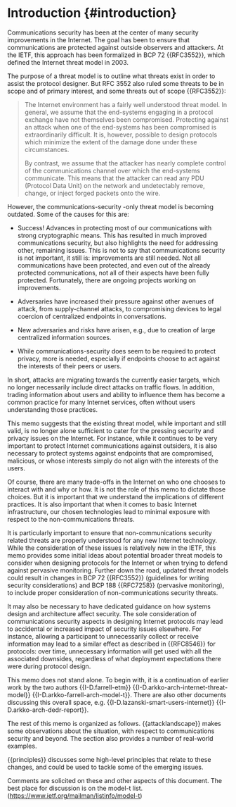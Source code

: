 # Introduction {#introduction}
 
Communications security has been at the center of many security improvements in
the Internet. The goal has been to ensure that communications are protected
against outside observers and attackers. At the IETF, this approach has been
formalized in BCP 72 {{RFC3552}}, which defined the Internet threat model in
2003.

The purpose of a threat model is to outline what threats exist in order to
assist the protocol designer. But RFC 3552 also ruled some threats to be in
scope and of primary interest, and some threats out of scope {{RFC3552}}:

> The Internet environment has a fairly well understood threat model.
> In general, we assume that the end-systems engaging in a protocol
> exchange have not themselves been compromised.  Protecting against an
> attack when one of the end-systems has been compromised is
> extraordinarily difficult.  It is, however, possible to design
> protocols which minimize the extent of the damage done under these
> circumstances.
> 
> By contrast, we assume that the attacker has nearly complete control
> of the communications channel over which the end-systems communicate.
> This means that the attacker can read any PDU (Protocol Data Unit) on
> the network and undetectably remove, change, or inject forged packets
> onto the wire. 

However, the communications-security -only threat model is becoming outdated.
Some of the causes for this are:

* Success! Advances in protecting most of our communications with strong cryptographic
  means. This has resulted in much improved communications security, but also
highlights the need for addressing other, remaining issues. This is not to say
that communications security is not important, it still is: improvements are
still needed. Not all communications have been protected, and even out of the
already protected communications, not all of their aspects have been fully
protected. Fortunately, there are ongoing projects working on improvements.

* Adversaries have increased their pressure against other avenues of attack,
  from supply-channel attacks, to compromising devices to legal coercion of centralized endpoints in
conversations.

* New adversaries and risks have arisen, e.g., due to creation of large
  centralized information sources.

* While communications-security does seem to be required to protect privacy,
  more is needed, especially if endpoints choose to act against the interests of
their peers or users.

In short, attacks are migrating towards the currently easier targets, which no
longer necessarily include direct attacks on traffic flows. In addition,
trading information about users and ability to influence them has become a
common practice for many Internet services, often without users understanding
those practices.

This memo suggests that the existing threat model, while important and still
valid, is no longer alone sufficient to cater for the pressing security and
privacy issues on the Internet. For instance, while it continues to be very
important to protect Internet communications against outsiders, it is also
necessary to protect systems against endpoints that are compromised, malicious,
or whose interests simply do not align with the interests of the users.

Of course, there are many trade-offs in the Internet on who one chooses to interact with and why or how. It is not the role of this memo to dictate those choices. But it is important that we understand the implications of different practices. It is also important that when it comes to basic Internet infrastructure, our chosen technologies lead to minimal exposure with respect to the non-communications threats.

It is particularly important to ensure that non-communications security related threats are properly understood for any new Internet technology. While the consideration of these issues is relatively new in the IETF, this memo provides some initial ideas about potential broader threat models to consider when designing protocols for the Internet or when trying to defend against pervasive monitoring. Further down the road, updated threat models could result in changes in BCP 72 {{RFC3552}} (guidelines for writing security considerations) and BCP 188 {{RFC7258}} (pervasive monitoring), to include proper consideration of non-communications security threats.

It may also be necessary to have dedicated guidance on how systems design and architecture affect security. The sole consideration of communications security aspects in designing Internet protocols may lead to accidental or increased impact of security issues elsewhere. For instance, allowing a participant to unnecessarily collect or receive information may lead to a similar effect as described in {{RFC8546}} for protocols: over time, unnecessary information will get used with all the associated downsides, regardless of what deployment expectations there were during protocol design. 

This memo does not stand alone. To begin with, it is a continuation of
earlier work by the two authors {{I-D.farrell-etm}}
{{I-D.arkko-arch-internet-threat-model}} {{I-D.arkko-farrell-arch-model-t}}. There are also other documents discussing this overall space, e.g. {{I-D.lazanski-smart-users-internet}} {{I-D.arkko-arch-dedr-report}}.

The rest of this memo is organized as follows. {{attacklandscape}} makes some observations about the situation, with respect to communications security and beyond. The section also provides a number of real-world examples.

{{principles}} discusses some high-level principles that relate to
these changes, and could be used to tackle some of the emerging issues.

Comments are solicited on these and other aspects of this document. The best
place for discussion is on the model-t list.
(https://www.ietf.org/mailman/listinfo/model-t)

